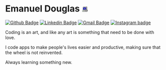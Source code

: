 # Emanuel Douglas <img src="https://github.com/TheDudeThatCode/TheDudeThatCode/blob/master/Assets/PC.gif" width="20px">

[![Github Badge](https://img.shields.io/badge/-Github-000?style=flat-square&logo=Github&logoColor=white&link=https://github.com/emanuel-douglas)](https://github.com/emanuel-douglas)
[![Linkedin Badge](https://img.shields.io/badge/-LinkedIn-0078D7?style=flat-square&logo=Linkedin&logoColor=white&link=https://www.linkedin.com/in/emanuel-douglas/)](https://www.linkedin.com/in/emanuel-douglas/) 
[![Gmail Badge](https://img.shields.io/badge/-Gmail-bd1c00?style=flat-square&logo=Gmail&logoColor=white&link=mailto:email.emanueldouglas@gmail.com)](mailto:email.emanueldouglas@gmail.com)
[![Instagram badge](https://img.shields.io/badge/-Instagram-dc5273?style=flat-square&logo=Instagram&logoColor=white&link=https://www.instagram.com/doug.788/)](https://www.instagram.com/doug.788)

Coding is an art, and like any art is something that need to be done with love.

I code apps to make people's lives easier and productive, making sure that the wheel is not reinvented.

Always learning something new.
